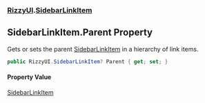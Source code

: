 ### [RizzyUI](RizzyUI 'RizzyUI').[SidebarLinkItem](RizzyUI.SidebarLinkItem 'RizzyUI.SidebarLinkItem')

## SidebarLinkItem.Parent Property

Gets or sets the parent [SidebarLinkItem](RizzyUI.SidebarLinkItem 'RizzyUI.SidebarLinkItem') in a hierarchy of link items.

```csharp
public RizzyUI.SidebarLinkItem? Parent { get; set; }
```

#### Property Value
[SidebarLinkItem](RizzyUI.SidebarLinkItem 'RizzyUI.SidebarLinkItem')